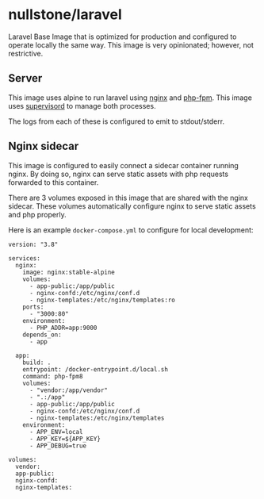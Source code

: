# nullstone/laravel

Laravel Base Image that is optimized for production and configured to operate locally the same way.
This image is very opinionated; however, not restrictive.

## Server

This image uses alpine to run laravel using [nginx](https://www.nginx.com/) and [php-fpm](https://php-fpm.org/).
This image uses  [supervisord](http://supervisord.org/) to manage both processes.

The logs from each of these is configured to emit to stdout/stderr.

## Nginx sidecar

This image is configured to easily connect a sidecar container running nginx.
By doing so, nginx can serve static assets with php requests forwarded to this container.

There are 3 volumes exposed in this image that are shared with the nginx sidecar.
These volumes automatically configure nginx to serve static assets and php properly.

Here is an example `docker-compose.yml` to configure for local development:
```
version: "3.8"

services:
  nginx:
    image: nginx:stable-alpine
    volumes:
      - app-public:/app/public
      - nginx-confd:/etc/nginx/conf.d
      - nginx-templates:/etc/nginx/templates:ro
    ports:
      - "3000:80"
    environment:
      - PHP_ADDR=app:9000
    depends_on:
      - app

  app:
    build: .
    entrypoint: /docker-entrypoint.d/local.sh
    command: php-fpm8
    volumes:
      - "vendor:/app/vendor"
      - ".:/app"
      - app-public:/app/public
      - nginx-confd:/etc/nginx/conf.d
      - nginx-templates:/etc/nginx/templates
    environment:
      - APP_ENV=local
      - APP_KEY=${APP_KEY}
      - APP_DEBUG=true

volumes:
  vendor:
  app-public:
  nginx-confd:
  nginx-templates:
```
